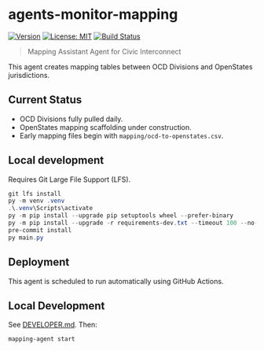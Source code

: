 # agents-monitor-mapping

[![Version](https://img.shields.io/badge/version-v0.2.5-blue)](https://github.com/civic-interconnect/agents-monitor-mapping/releases)
[![License: MIT](https://img.shields.io/badge/license-MIT-green.svg)](https://opensource.org/licenses/MIT)
[![Build Status](https://github.com/civic-interconnect/agents-monitor-mapping/actions/workflows/agent-runner.yml/badge.svg)](https://github.com/civic-interconnect/agents-monitor-mapping/actions)

> Mapping Assistant Agent for Civic Interconnect

This agent creates mapping tables between OCD Divisions and OpenStates jurisdictions.

## Current Status

- OCD Divisions fully pulled daily.
- OpenStates mapping scaffolding under construction.
- Early mapping files begin with `mapping/ocd-to-openstates.csv`.


## Local development

Requires Git Large File Support (LFS).

```powershell
git lfs install
py -m venv .venv
.\.venv\Scripts\activate
py -m pip install --upgrade pip setuptools wheel --prefer-binary
py -m pip install --upgrade -r requirements-dev.txt --timeout 100 --no-cache-dir
pre-commit install
py main.py
```

## Deployment

This agent is scheduled to run automatically using GitHub Actions.

## Local Development

See [DEVELOPER.md](./DEVELOPER.md). Then:

```shell
mapping-agent start
```
